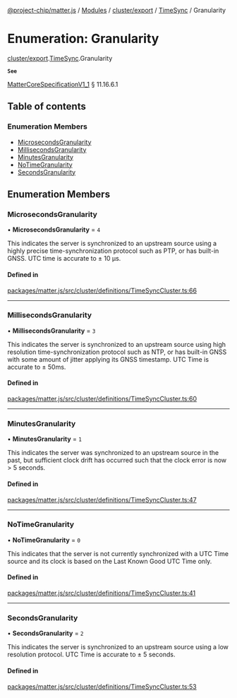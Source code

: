 [@project-chip/matter.js](../README.md) / [Modules](../modules.md) / [cluster/export](../modules/cluster_export.md) / [TimeSync](../modules/cluster_export.TimeSync.md) / Granularity

# Enumeration: Granularity

[cluster/export](../modules/cluster_export.md).[TimeSync](../modules/cluster_export.TimeSync.md).Granularity

**`See`**

[MatterCoreSpecificationV1_1](../interfaces/spec_export.MatterCoreSpecificationV1_1.md) § 11.16.6.1

## Table of contents

### Enumeration Members

- [MicrosecondsGranularity](cluster_export.TimeSync.Granularity.md#microsecondsgranularity)
- [MillisecondsGranularity](cluster_export.TimeSync.Granularity.md#millisecondsgranularity)
- [MinutesGranularity](cluster_export.TimeSync.Granularity.md#minutesgranularity)
- [NoTimeGranularity](cluster_export.TimeSync.Granularity.md#notimegranularity)
- [SecondsGranularity](cluster_export.TimeSync.Granularity.md#secondsgranularity)

## Enumeration Members

### MicrosecondsGranularity

• **MicrosecondsGranularity** = ``4``

This indicates the server is synchronized to an upstream source using a highly precise time-synchronization
protocol such as PTP, or has built-in GNSS. UTC time is accurate to ± 10 μs.

#### Defined in

[packages/matter.js/src/cluster/definitions/TimeSyncCluster.ts:66](https://github.com/project-chip/matter.js/blob/ac2c2688/packages/matter.js/src/cluster/definitions/TimeSyncCluster.ts#L66)

___

### MillisecondsGranularity

• **MillisecondsGranularity** = ``3``

This indicates the server is synchronized to an upstream source using high resolution time-synchronization
protocol such as NTP, or has built-in GNSS with some amount of jitter applying its GNSS timestamp. UTC Time
is accurate to ± 50ms.

#### Defined in

[packages/matter.js/src/cluster/definitions/TimeSyncCluster.ts:60](https://github.com/project-chip/matter.js/blob/ac2c2688/packages/matter.js/src/cluster/definitions/TimeSyncCluster.ts#L60)

___

### MinutesGranularity

• **MinutesGranularity** = ``1``

This indicates the server was synchronized to an upstream source in the past, but sufficient clock drift has
occurred such that the clock error is now > 5 seconds.

#### Defined in

[packages/matter.js/src/cluster/definitions/TimeSyncCluster.ts:47](https://github.com/project-chip/matter.js/blob/ac2c2688/packages/matter.js/src/cluster/definitions/TimeSyncCluster.ts#L47)

___

### NoTimeGranularity

• **NoTimeGranularity** = ``0``

This indicates that the server is not currently synchronized with a UTC Time source and its clock is based
on the Last Known Good UTC Time only.

#### Defined in

[packages/matter.js/src/cluster/definitions/TimeSyncCluster.ts:41](https://github.com/project-chip/matter.js/blob/ac2c2688/packages/matter.js/src/cluster/definitions/TimeSyncCluster.ts#L41)

___

### SecondsGranularity

• **SecondsGranularity** = ``2``

This indicates the server is synchronized to an upstream source using a low resolution protocol. UTC Time is
accurate to ± 5 seconds.

#### Defined in

[packages/matter.js/src/cluster/definitions/TimeSyncCluster.ts:53](https://github.com/project-chip/matter.js/blob/ac2c2688/packages/matter.js/src/cluster/definitions/TimeSyncCluster.ts#L53)

